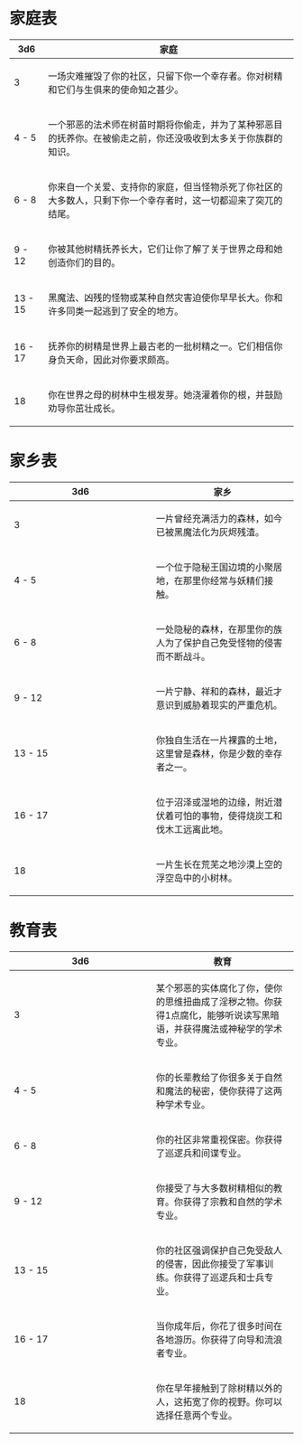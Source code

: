 # 家庭表

<table>
<thead>
<tr class="header">
<th>3d6</th>
<th>家庭</th>
</tr>
</thead>
<tbody>
<tr class="odd">
<td>3</td>
<td><p>一场灾难摧毁了你的社区，只留下你一个幸存者。你对树精和它们与生俱来的使命知之甚少。</p></td>
</tr>
<tr class="even">
<td>4 - 5</td>
<td><p>一个邪恶的法术师在树苗时期将你偷走，并为了某种邪恶目的抚养你。在被偷走之前，你还没吸收到太多关于你族群的知识。</p></td>
</tr>
<tr class="odd">
<td>6 - 8</td>
<td><p>你来自一个关爱、支持你的家庭，但当怪物杀死了你社区的大多数人，只剩下你一个幸存者时，这一切都迎来了突兀的结尾。</p></td>
</tr>
<tr class="even">
<td>9 - 12</td>
<td><p>你被其他树精抚养长大，它们让你了解了关于世界之母和她创造你们的目的。</p></td>
</tr>
<tr class="odd">
<td>13 - 15</td>
<td><p>黑魔法、凶残的怪物或某种自然灾害迫使你早早长大。你和许多同类一起逃到了安全的地方。</p></td>
</tr>
<tr class="even">
<td>16 - 17</td>
<td><p>抚养你的树精是世界上最古老的一批树精之一。它们相信你身负天命，因此对你要求颇高。</p></td>
</tr>
<tr class="odd">
<td>18</td>
<td><p>你在世界之母的树林中生根发芽。她浇灌着你的根，并鼓励劝导你茁壮成长。</p></td>
</tr>
</tbody>
</table>

# 家乡表

<table>
<colgroup>
<col style="width: 50%" />
<col style="width: 50%" />
</colgroup>
<thead>
<tr class="header">
<th>3d6</th>
<th>家乡</th>
</tr>
</thead>
<tbody>
<tr class="odd">
<td>3</td>
<td><p>一片曾经充满活力的森林，如今已被黑魔法化为灰烬残渣。</p></td>
</tr>
<tr class="even">
<td>4 - 5</td>
<td>
<p>一个位于隐秘王国边境的小聚居地，在那里你经常与妖精们接触。</p></td>
</tr>
<tr class="odd">
<td>6 - 8</td>
<td>
<p>一处隐秘的森林，在那里你的族人为了保护自己免受怪物的侵害而不断战斗。</p></td>
</tr>
<tr class="even">
<td>9 - 12</td>
<td><p>一片宁静、祥和的森林，最近才意识到威胁着现实的严重危机。</p></td>
</tr>
<tr class="odd">
<td>13 - 15</td>
<td>
<p>你独自生活在一片裸露的土地，这里曾是森林，你是少数的幸存者之一。</p></td>
</tr>
<tr class="even">
<td>16 - 17</td>
<td>
<p>位于沼泽或湿地的边缘，附近潜伏着可怕的事物，使得烧炭工和伐木工远离此地。</p></td>
</tr>
<tr class="odd">
<td>18</td>
<td>
<p>一片生长在荒芜之地沙漠上空的浮空岛中的小树林。</p></td>
</tr>
</tbody>
</table>

# 教育表

<table>
<colgroup>
<col style="width: 50%" />
<col style="width: 50%" />
</colgroup>
<thead>
<tr class="header">
<th>3d6</th>
<th>教育</th>
</tr>
</thead>
<tbody>
<tr class="odd">
<td>3</td>
<td><p>某个邪恶的实体腐化了你，使你的思维扭曲成了淫秽之物。你获得1点腐化，能够听说读写黑暗语，并获得魔法或神秘学的学术专业。</p></td>
</tr>
<tr class="even">
<td>4 - 5</td>
<td><p>你的长辈教给了你很多关于自然和魔法的秘密，使你获得了这两种学术专业。</p></td>
</tr>
<tr class="odd">
<td>6 - 8</td>
<td><p>你的社区非常重视保密。你获得了巡逻兵和间谍专业。</p></td>
</tr>
<tr class="even">
<td>9 - 12</td>
<td><p>你接受了与大多数树精相似的教育。你获得了宗教和自然的学术专业。</p></td>
</tr>
<tr class="odd">
<td>13 - 15</td>
<td><p>你的社区强调保护自己免受敌人的侵害，因此你接受了军事训练。你获得了巡逻兵和士兵专业。</p></td>
</tr>
<tr class="even">
<td>16 - 17</td>
<td>
<p>当你成年后，你花了很多时间在各地游历。你获得了向导和流浪者专业。</p></td>
</tr>
<tr class="odd">
<td>18</td>
<td>
<p>你在早年接触到了除树精以外的人，这拓宽了你的视野。你可以选择任意两个专业。</p></td>
</tr>
</tbody>
</table>
